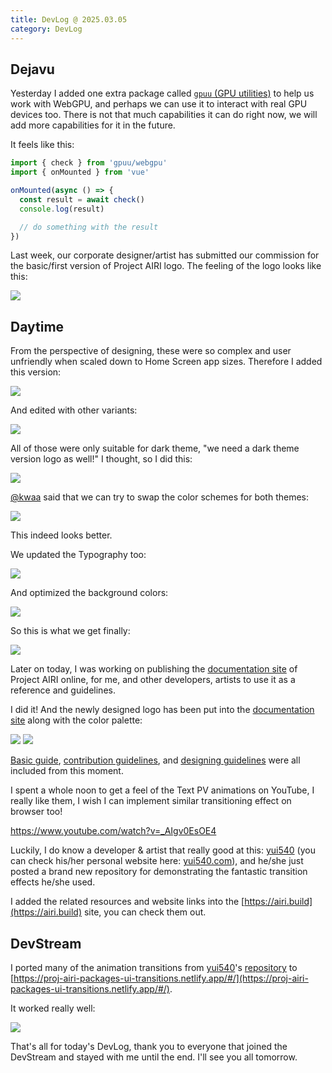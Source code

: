 ```yaml
---
title: DevLog @ 2025.03.05
category: DevLog
---
```


## Dejavu

Yesterday I added one extra package called
[`gpuu` (GPU utilities)](https://github.com/moeru-ai/gpuu)
to help us work with WebGPU, and perhaps we can use it to interact with real
GPU devices too. There is not that much capabilities it can do right now,
we will add more capabilities for it in the future.

It feels like this:

```ts
import { check } from 'gpuu/webgpu'
import { onMounted } from 'vue'

onMounted(async () => {
  const result = await check()
  console.log(result)

  // do something with the result
})
```

Last week, our corporate designer/artist has submitted our commission for the
basic/first version of Project AIRI logo. The feeling of the logo looks like
this:

![](./assets/airi-logos-v1.png)

## Daytime

From the perspective of designing, these were so complex and user unfriendly
when scaled down to Home Screen app sizes. Therefore I added this version:

![](./assets/airi-logo-v2.png)

And edited with other variants:

![](./assets/airi-logos-v2.png)

All of those were only suitable for dark theme, "we need a dark theme version
logo as well!" I thought, so I did this:

![](./assets/airi-logo-v2-dark.png)

[@kwaa](https://github.com/kwaa) said that we can try to swap the color schemes
for both themes:

![](./assets/airi-logos-v3.png)

This indeed looks better.

We updated the Typography too:

![](./assets/airi-logos-v4.png)

And optimized the background colors:

![](./assets/airi-logos-v5.png)

So this is what we get finally:

![](./assets/airi-logos-final.png)

Later on today, I was working on publishing the
[documentation site](https://airi.build) of Project AIRI online, for me,
and other developers, artists to use it as a reference and guidelines.

I did it! And the newly designed logo has been put into the
[documentation site](https://airi.build) along with the color palette:

![](./assets/airi-build-light.png)
![](./assets/airi-build-dark.png)

[Basic guide](../guides/),
[contribution guidelines](../references/contributing/guide/),
and [designing guidelines](../references/design-guidelines/)
were all included from this moment.

I spent a whole noon to get a feel of the Text PV animations on YouTube,
I really like them, I wish I can implement similar transitioning effect on
browser too!

https://www.youtube.com/watch?v=_AIgv0EsOE4

Luckily, I do know a developer & artist that really good at this:
[yui540](https://github.com/yui540) (you can check his/her personal website
here: [yui540.com](https://yui540.com)), and he/she just posted a brand new
repository for demonstrating the fantastic transition effects he/she used.

I added the related resources and website links into the
[https://airi.build](https://airi.build) site, you can check them out.

## DevStream

I ported many of the animation transitions from [yui540](https://github.com/yui540)'s
[repository](https://github.com/yui540/css-animations) to
[https://proj-airi-packages-ui-transitions.netlify.app/#/](https://proj-airi-packages-ui-transitions.netlify.app/#/).

It worked really well:

![](./assets/animation-transitions.gif)

That's all for today's DevLog, thank you to everyone that joined the DevStream
and stayed with me until the end. I'll see you all tomorrow.
